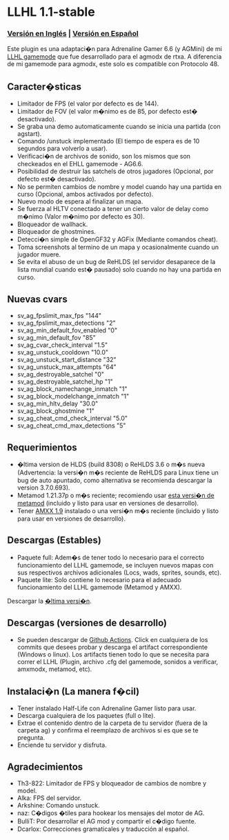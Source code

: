 # LLHL 1.1-stable
### [Versión en Inglés]() | [Versión en Español]()
Este plugin es una adaptaci�n para Adrenaline Gamer 6.6 (y AGMini) de mi [LLHL gamemode](https://github.com/rtxa/agmodx/blob/master/valve/addons/amxmodx/scripting/agmodx_llhl.sma) que fue desarrollado para el agmodx de rtxa.
A diferencia de mi gamemode para agmodx, este solo es compatible con Protocolo 48.

## Caracter�sticas
- Limitador de FPS (el valor por defecto es de 144).
- Limitador de FOV (el valor m�nimo es de 85, por defecto est� desactivado).
- Se graba una demo automaticamente cuando se inicia una partida (con agstart).
- Comando /unstuck implementado (El tiempo de espera es de 10 segundos para volverlo a usar).
- Verificaci�n de archivos de sonido, son los mismos que son checkeados en el EHLL gamemode - AG6.6.
- Posibilidad de destruir las satchels de otros jugadores (Opcional, por defecto est� desactivado).
- No se permiten cambios de nombre y model cuando hay una partida en curso (Opcional, ambos activados por defecto).
- Nuevo modo de espera al finalizar un mapa.
- Se fuerza al HLTV conectado a tener un cierto valor de delay como m�nimo (Valor m�nimo por defecto es 30).
- Bloqueador de wallhack.
- Bloqueador de ghostmines.
- Detecci�n simple de OpenGF32 y AGFix (Mediante comandos cheat).
- Toma screenshots al termino de un mapa y ocasionalmente cuando un jugador muere.
- Se evita el abuso de un bug de ReHLDS (el servidor desaparece de la lista mundial cuando est� pausado) solo cuando no hay una partida en curso.

## Nuevas cvars
- sv_ag_fpslimit_max_fps "144"
- sv_ag_fpslimit_max_detections "2"
- sv_ag_min_default_fov_enabled "0"
- sv_ag_min_default_fov "85"
- sv_ag_cvar_check_interval "1.5"
- sv_ag_unstuck_cooldown "10.0"
- sv_ag_unstuck_start_distance "32"
- sv_ag_unstuck_max_attempts "64"
- sv_ag_destroyable_satchel "0"
- sv_ag_destroyable_satchel_hp "1"
- sv_ag_block_namechange_inmatch "1"
- sv_ag_block_modelchange_inmatch "1"
- sv_ag_min_hltv_delay "30.0"
- sv_ag_block_ghostmine "1"
- sv_ag_cheat_cmd_check_interval "5.0"
- sv_ag_cheat_cmd_max_detections "5"

## Requerimientos
- �ltima version de HLDS (build 8308) o ReHLDS 3.6 o m�s nueva (Advertencia: la versi�n m�s reciente de ReHLDS para Linux tiene un bug de auto apuntado, como alternativa se recomienda descargar la version 3.7.0.693).
- Metamod 1.21.37p o m�s reciente; recomiendo usar [esta versi�n de metamod](https://github.com/Solokiller/Metamod-P-CMake/releases/tag/v1.21p39) (incluido y listo para usar en versiones de desarrollo).
- Tener [AMXX 1.9](https://www.amxmodx.org/downloads-new.php) instalado o una versi�n m�s reciente (incluido y listo para usar en versiones de desarrollo).

## Descargas (Estables)
- Paquete full: Adem�s de tener todo lo necesario para el correcto funcionamiento del LLHL gamemode, se incluyen nuevos mapas con sus respectivos archivos adicionales (Locs, wads, sprites, sounds, etc).
- Paquete lite: Solo contiene lo necesario para el adecuado funcionamiento del LLHL gamemode (Metamod y AMXX).

Descargar la [�ltima versi�n](https://github.com/FlyingCat-X/llhl/releases/).

## Descargas (versiones de desarrollo)
- Se pueden descargar de [Github Actions](https://github.com/FlyingCat-X/llhl/actions). Click en cualquiera de los commits que desees probar y descarga el artifact correspondiente (Windows o linux). Los artifacts tienen todo lo que se necesita para correr el LLHL (Plugin, archivo .cfg del gamemode, sonidos a verificar, amxmodx, metamod, etc).

## Instalaci�n (La manera f�cil)
- Tener instalado Half-Life con Adrenaline Gamer listo para usar.
- Descarga cualquiera de los paquetes (full o lite).
- Extrae el contenido dentro de la carpeta de tu servidor (fuera de la carpeta ag) y confirma el reemplazo de archivos si es que se te pregunta.
- Enciende tu servidor y disfruta.

## Agradecimientos
- Th3-822: Limitador de FPS y bloqueador de cambios de nombre y model.
- Alka: FPS del servidor.
- Arkshine: Comando unstuck.
- naz: C�digos �tiles para hookear los mensajes del motor de AG.
- BulliT: Por desarrollar el AG mod y compartir el c�digo fuente.
- Dcarlox: Correcciones gramaticales y traducción al español.